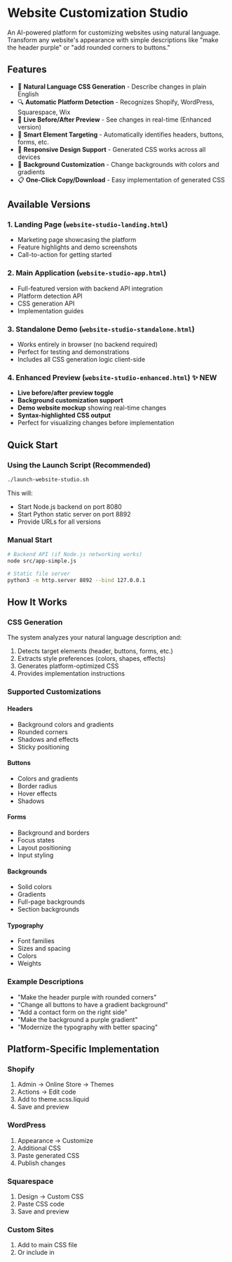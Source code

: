 # Website Customization Studio

An AI-powered platform for customizing websites using natural language. Transform any website's appearance with simple descriptions like "make the header purple" or "add rounded corners to buttons."

## Features

- 🎨 **Natural Language CSS Generation** - Describe changes in plain English
- 🔍 **Automatic Platform Detection** - Recognizes Shopify, WordPress, Squarespace, Wix
- 👀 **Live Before/After Preview** - See changes in real-time (Enhanced version)
- 🎯 **Smart Element Targeting** - Automatically identifies headers, buttons, forms, etc.
- 📱 **Responsive Design Support** - Generated CSS works across all devices
- 🌈 **Background Customization** - Change backgrounds with colors and gradients
- 📋 **One-Click Copy/Download** - Easy implementation of generated CSS

## Available Versions

### 1. Landing Page (`website-studio-landing.html`)
- Marketing page showcasing the platform
- Feature highlights and demo screenshots
- Call-to-action for getting started

### 2. Main Application (`website-studio-app.html`)
- Full-featured version with backend API integration
- Platform detection API
- CSS generation API
- Implementation guides

### 3. Standalone Demo (`website-studio-standalone.html`)
- Works entirely in browser (no backend required)
- Perfect for testing and demonstrations
- Includes all CSS generation logic client-side

### 4. Enhanced Preview (`website-studio-enhanced.html`) ✨ NEW
- **Live before/after preview toggle**
- **Background customization support**
- **Demo website mockup** showing real-time changes
- **Syntax-highlighted CSS output**
- Perfect for visualizing changes before implementation

## Quick Start

### Using the Launch Script (Recommended)
```bash
./launch-website-studio.sh
```

This will:
- Start Node.js backend on port 8080
- Start Python static server on port 8892
- Provide URLs for all versions

### Manual Start
```bash
# Backend API (if Node.js networking works)
node src/app-simple.js

# Static file server
python3 -m http.server 8892 --bind 127.0.0.1
```

## How It Works

### CSS Generation
The system analyzes your natural language description and:
1. Detects target elements (header, buttons, forms, etc.)
2. Extracts style preferences (colors, shapes, effects)
3. Generates platform-optimized CSS
4. Provides implementation instructions

### Supported Customizations

#### Headers
- Background colors and gradients
- Rounded corners
- Shadows and effects
- Sticky positioning

#### Buttons
- Colors and gradients
- Border radius
- Hover effects
- Shadows

#### Forms
- Background and borders
- Focus states
- Layout positioning
- Input styling

#### Backgrounds
- Solid colors
- Gradients
- Full-page backgrounds
- Section backgrounds

#### Typography
- Font families
- Sizes and spacing
- Colors
- Weights

### Example Descriptions
- "Make the header purple with rounded corners"
- "Change all buttons to have a gradient background"
- "Add a contact form on the right side"
- "Make the background a purple gradient"
- "Modernize the typography with better spacing"

## Platform-Specific Implementation

### Shopify
1. Admin → Online Store → Themes
2. Actions → Edit code
3. Add to theme.scss.liquid
4. Save and preview

### WordPress
1. Appearance → Customize
2. Additional CSS
3. Paste generated CSS
4. Publish changes

### Squarespace
1. Design → Custom CSS
2. Paste CSS code
3. Save and preview

### Custom Sites
1. Add to main CSS file
2. Or include in <style> tags
3. Test across devices

## Technical Details

### Frontend
- Vanilla JavaScript (no framework dependencies)
- Glassmorphism UI design
- Responsive layout
- CSS-in-JS generation

### Backend (Optional)
- Express.js server
- Platform detection API
- CSS generation service
- Mock data for demos

### Known Issues
- Node.js servers may not work on macOS due to networking issues
- Use Python static server as workaround
- Standalone versions work without any backend

## Development

### Project Structure
```
website-studio-landing.html     # Marketing page
website-studio-app.html         # Main application
website-studio-standalone.html  # Browser-only demo
website-studio-enhanced.html    # Enhanced with preview
src/routes/website-*.js        # Backend APIs
static/website-studio.css      # Shared styles
launch-website-studio.sh       # Launch script
```

### Adding New Features
1. Update CSS generation templates in frontend
2. Add new element detection patterns
3. Extend platform-specific instructions
4. Test with various website mockups

## Future Enhancements
- [ ] Authentication system
- [ ] Payment integration
- [ ] Version control for customizations
- [ ] Team collaboration features
- [ ] A/B testing support
- [ ] Analytics integration
- [ ] Browser extension
- [ ] API for developers

## Support

For issues or questions:
- Check the console for error messages
- Ensure servers are running on correct ports
- Try the standalone version if backend fails
- Use enhanced version for visual testing